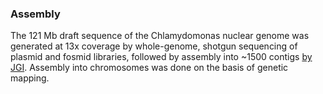 ### Assembly

The 121 Mb draft sequence of the Chlamydomonas nuclear genome was
generated at 13x coverage by whole-genome, shotgun sequencing of plasmid
and fosmid libraries, followed by assembly into \~1500 contigs [by
JGI](https://phytozome.jgi.doe.gov/pz/portal.html#!info?alias=Org_Creinhardtii).
Assembly into chromosomes was done on the basis of genetic mapping.
